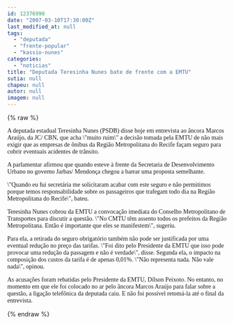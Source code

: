 ```yaml
---
id: 12376990
date: "2007-03-10T17:30:00Z"
last_modified_at: null
tags:
  - "deputada"
  - "frente-popular"
  - "kassio-nunes"
categories:
  - "noticias"
title: "Deputada Teresinha Nunes bate de frente com a EMTU"
sutia: null
chapeu: null
autor: null
imagem: null
---
```

{% raw %}
<p><P><FONT face=Verdana>A deputada estadual Teresinha Nunes (PSDB) disse hoje em entrevista ao âncora Marcos Araújo, da JC/ CBN, que acha \"muito ruim\" a decisão tomada pela EMTU de não mais exigir que as empresas de ônibus da Região Metropolitana do Recife façam seguro para cobrir eventuais acidentes de trânsito.</FONT></P></p>
<p><P><FONT face=Verdana></FONT></P></p>
<p><P><FONT face=Verdana>A parlamentar afirmou que quando esteve à frente da Secretaria de Desenvolvimento Urbano no governo Jarbas/ Mendonça chegou a barrar uma proposta semelhante. </FONT></P></p>
<p><P><FONT face=Verdana>\"Quando eu fui secretária me solicitaram acabar com este seguro e não permitimos porque temos responsabilidade sobre os passageiros que trafegam todo dia na Região Metropolitana do Recife\", bateu.</FONT></P></p>
<p><P><FONT face=Verdana>Teresinha Nunes cobrou da EMTU a convocação imediata do Conselho Metropolitano de Transportes para discutir a questão. \"No CMTU têm assento todos os prefeitos da Região Metropolitana. Então é importante que eles se manifestem\", sugeriu.</FONT></P></p>
<p><P><FONT face=Verdana>Para ela, a retirada do seguro obrigatório também não pode ser justificada por uma eventual redução no preço das tarifas. \"Foi dito pelo Presidente da EMTU que isso pode provocar uma redução da passagem e não é verdade\", disse. Segunda ela, o impacto na composição dos custos da tarifa é de apenas 0,01%. \"Não representa nada. Não vale nada\", opinou.</FONT></P></p>
<p><P><FONT face=Verdana>As acusações foram rebatidas pelo Presidente da EMTU, Dílson Peixoto. No entanto, no momento em que ele foi colocado no ar pelo âncora Marcos Araújo para falar sobre a questão, a ligação telefônica da deputada caiu. E não foi possível retomá-la até o final da entrevista. </FONT></P> </p>
{% endraw %}